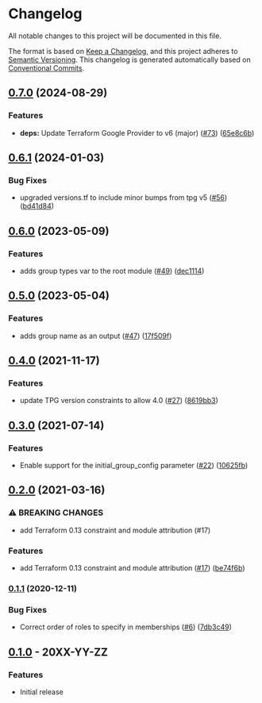 # Changelog

All notable changes to this project will be documented in this file.

The format is based on
[Keep a Changelog](https://keepachangelog.com/en/1.0.0/),
and this project adheres to
[Semantic Versioning](https://semver.org/spec/v2.0.0.html).
This changelog is generated automatically based on [Conventional Commits](https://www.conventionalcommits.org/en/v1.0.0/).

## [0.7.0](https://github.com/terraform-google-modules/terraform-google-group/compare/v0.6.1...v0.7.0) (2024-08-29)


### Features

* **deps:** Update Terraform Google Provider to v6 (major) ([#73](https://github.com/terraform-google-modules/terraform-google-group/issues/73)) ([65e8c6b](https://github.com/terraform-google-modules/terraform-google-group/commit/65e8c6bcb754b3e849c4ce76101a43d8acdd1877))

## [0.6.1](https://github.com/terraform-google-modules/terraform-google-group/compare/v0.6.0...v0.6.1) (2024-01-03)


### Bug Fixes

* upgraded versions.tf to include minor bumps from tpg v5 ([#56](https://github.com/terraform-google-modules/terraform-google-group/issues/56)) ([bd41d84](https://github.com/terraform-google-modules/terraform-google-group/commit/bd41d849d284258fc479175fe324a7d1ab16a45c))

## [0.6.0](https://github.com/terraform-google-modules/terraform-google-group/compare/v0.5.0...v0.6.0) (2023-05-09)


### Features

* adds group types var to the root module ([#49](https://github.com/terraform-google-modules/terraform-google-group/issues/49)) ([dec1114](https://github.com/terraform-google-modules/terraform-google-group/commit/dec11146023c5de7ad637b4056360f507a9829fc))

## [0.5.0](https://github.com/terraform-google-modules/terraform-google-group/compare/v0.4.0...v0.5.0) (2023-05-04)


### Features

* adds group name as an output ([#47](https://github.com/terraform-google-modules/terraform-google-group/issues/47)) ([17f509f](https://github.com/terraform-google-modules/terraform-google-group/commit/17f509fce3a33c442cc616ee764efc0609682760))

## [0.4.0](https://www.github.com/terraform-google-modules/terraform-google-group/compare/v0.3.0...v0.4.0) (2021-11-17)


### Features

* update TPG version constraints to allow 4.0 ([#27](https://www.github.com/terraform-google-modules/terraform-google-group/issues/27)) ([8619bb3](https://www.github.com/terraform-google-modules/terraform-google-group/commit/8619bb32531b3f35305d539fc2fab892496aec4f))

## [0.3.0](https://www.github.com/terraform-google-modules/terraform-google-group/compare/v0.2.0...v0.3.0) (2021-07-14)


### Features

* Enable support for the initial_group_config parameter ([#22](https://www.github.com/terraform-google-modules/terraform-google-group/issues/22)) ([10625fb](https://www.github.com/terraform-google-modules/terraform-google-group/commit/10625fb6a1a30026e3c9fc2e14656c75b075a402))

## [0.2.0](https://www.github.com/terraform-google-modules/terraform-google-group/compare/v0.1.1...v0.2.0) (2021-03-16)


### ⚠ BREAKING CHANGES

* add Terraform 0.13 constraint and module attribution (#17)

### Features

* add Terraform 0.13 constraint and module attribution ([#17](https://www.github.com/terraform-google-modules/terraform-google-group/issues/17)) ([be74f6b](https://www.github.com/terraform-google-modules/terraform-google-group/commit/be74f6be2df28ad05070646604b6645908957efa))

### [0.1.1](https://www.github.com/terraform-google-modules/terraform-google-group/compare/v0.1.0...v0.1.1) (2020-12-11)


### Bug Fixes

* Correct order of roles to specify in memberships ([#6](https://www.github.com/terraform-google-modules/terraform-google-group/issues/6)) ([7db3c49](https://www.github.com/terraform-google-modules/terraform-google-group/commit/7db3c49bc31cbbe3c9fdb75962289058ce00985b))

## [0.1.0](https://github.com/terraform-google-modules/terraform-google-group/releases/tag/v0.1.0) - 20XX-YY-ZZ

### Features

- Initial release

[0.1.0]: https://github.com/terraform-google-modules/terraform-google-group/releases/tag/v0.1.0
